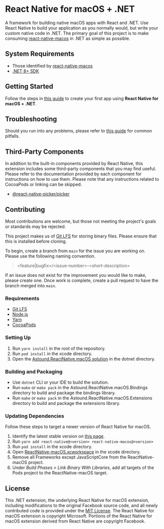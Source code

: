 # React Native for macOS + .NET
A framework for building native macOS apps with React and .NET. Use React Native to build your application as you normally would, but write your custom native code in .NET. The primary goal of this project is to make consuming [react-native-macos](https://github.com/microsoft/react-native-macos) in .NET as simple as possible.

## System Requirements
* Those identified by [react-native-macos](https://microsoft.github.io/react-native-windows/docs/rnm-dependencies)
* [.NET 8+ SDK](https://dotnet.microsoft.com/en-us/download/dotnet/8.0)

## Getting Started
Follow the steps in [this guide](docs/getting-started.md) to create your first app using **React Native for macOS + .NET**.

## Troubleshooting
Should you run into any problems, please refer to [this guide](docs/troubleshooting.md) for common pitfalls.

## Third-Party Components
In addition to the built-in components provided by React Native, this extension includes some third-party components that you may find useful. Please refer to the documentation provided by each component for instructions on how to use them. Please note that any instructions related to CocoaPods or linking can be skipped.
* [@react-native-picker/picker](https://github.com/react-native-picker/picker/tree/v2.6.1)

## Contributing
Most contributions are welcome, but those not meeting the project's goals or standards may be rejected.

This project makes us of [Git LFS](https://git-lfs.github.com/) for storing binary files.  Please ensure that this is installed before cloning.

To begin, create a branch from `main` for the issue you are working on.  Please use the following naming convention.
> \<feature|bugfix\>/\<issue-number\>-\<short-description\>

If an issue does not exist for the improvement you would like to make, please create one.  Once work is complete, create a pull request to have the branch merged into `main`.

### Requirements
* [Git LFS](https://git-lfs.github.com/)
* [Node.js](https://nodejs.org/)
* [Yarn](https://yarnpkg.com/)
* [CocoaPods](https://cocoapods.org/)

### Setting Up
1. Run `yarn install` in the root of the repository.
1. Run `pod install` in the xcode directory.
1. Open the [Astound.ReactNative.macOS solution](dotnet/Astound.ReactNative.macOS.sln) in the dotnet directory.

### Building and Packaging
* Use `dotnet` CLI or your IDE to build the solution.
* Run `make` or `make pack` in the Astound.ReactNative.macOS.Bindings directory to build and package the bindings library.
* Run `make` or `make pack` in the Astound.ReactNative.macOS.Extensions directory to build and package the extensions library.

### Updating Dependencies
Follow these steps to target a newer version of React Native for macOS.
1. Identify the latest stable version on [this page](https://microsoft.github.io/react-native-windows/docs/rnm-getting-started).
1. Run `yarn add react-native@<version> react-native-macos@<version>`
1. Run `pod install` in the xcode directory.
1. Open [ReactNative-macOS.xcworkspace](xcode/ReactNative-macOS.xcworkspace) in the xcode directory.
1. Remove all Frameworks except JavaScriptCore from the ReactNative-macOS project.
1. Under _Build Phases > Link Binary With Libraries_, add all targets of the Pods project to the ReactNative-macOS target.

## License
This .NET extension, the underlying React Native for macOS extension, including modifications to the original Facebook source code, and all newly contributed code is provided under the [MIT License](LICENSE). The React Native for macOS extension is copyright Microsoft. Portions of the React Native for macOS extension derived from React Native are copyright Facebook.

